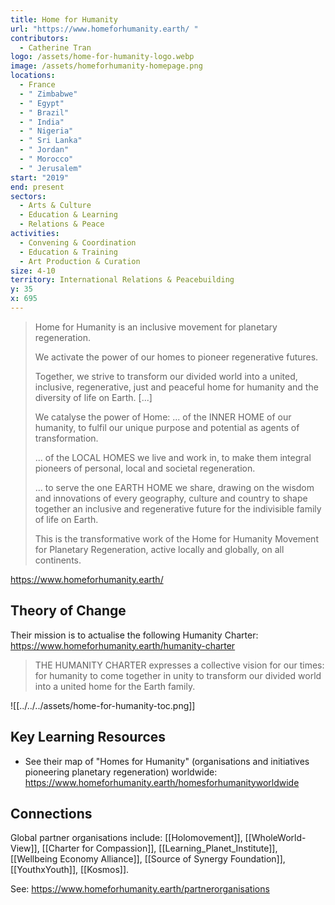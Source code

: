 ```yaml
---
title: Home for Humanity
url: "https://www.homeforhumanity.earth/ "
contributors:
  - Catherine Tran
logo: /assets/home-for-humanity-logo.webp
image: /assets/homeforhumanity-homepage.png
locations:
  - France
  - " Zimbabwe"
  - " Egypt"
  - " Brazil"
  - " India"
  - " Nigeria"
  - " Sri Lanka"
  - " Jordan"
  - " Morocco"
  - " Jerusalem"
start: "2019"
end: present
sectors:
  - Arts & Culture
  - Education & Learning
  - Relations & Peace
activities:
  - Convening & Coordination
  - Education & Training
  - Art Production & Curation
size: 4-10
territory: International Relations & Peacebuilding
y: 35
x: 695
---
```

> Home for Humanity is an inclusive movement for planetary regeneration.
> 
> We activate the power of our homes to pioneer regenerative futures.
> 
> Together, we strive to transform our divided world into a united, inclusive, regenerative, just and peaceful home for humanity and the diversity of life on Earth. [...]
> 
> We catalyse the power of Home:
> ... of the INNER HOME of our humanity, to fulfil our unique purpose and potential as agents of transformation. 
> 
> ... of the LOCAL HOMES we live and work in, to make them integral pioneers of personal, local and societal regeneration.
> 
> ... to serve the one EARTH HOME we share, drawing on the wisdom and innovations of every geography, culture and country to shape together an inclusive and regenerative future for the indivisible family of life on Earth.
> 
> ​This is the transformative work of the Home for Humanity Movement for Planetary Regeneration, active locally and globally, on all continents.

https://www.homeforhumanity.earth/ 

## Theory of Change 

Their mission is to actualise the following Humanity Charter: https://www.homeforhumanity.earth/humanity-charter

>THE HUMANITY CHARTER expresses a collective vision for our times: for humanity to come together in unity to transform our divided world into a united home for the Earth family.

![[../../../assets/home-for-humanity-toc.png]]

## Key Learning Resources 

- See their map of "Homes for Humanity" (organisations and initiatives pioneering planetary regeneration) worldwide: https://www.homeforhumanity.earth/homesforhumanityworldwide

## Connections

Global partner organisations include: [[Holomovement]], [[WholeWorld-View]], [[Charter for Compassion]], [[Learning_Planet_Institute]], [[Wellbeing Economy Alliance]], [[Source of Synergy Foundation]], [[YouthxYouth]], [[Kosmos]].

See: https://www.homeforhumanity.earth/partnerorganisations 
